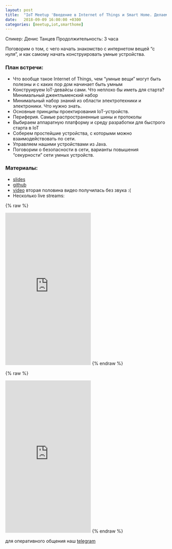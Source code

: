 ```yaml
---
layout: post
title:  "IoT Meetup 'Введение в Internet of Things и Smart Home. Делаем умные устройства сами'"
date:   2018-09-09 16:00:00 +0300
categories: [meetup,iot,smarthome]
---
```


Спикер: Денис Танцев
Продолжительность: 3 часа

Поговорим о том, с чего начать знакомство с интернетом вещей “с нуля”, и как самому начать конструировать умные устройства.

### План встречи: 

- Что вообще такое Internet of Things, чем “умные вещи” могут быть полезны и с каких пор дом начинает быть умным
- Конструируем IoT-девайсы сами. Что неплохо бы иметь для старта? Минимальный джентльменский набор
- Минимальный набор знаний из области электротехники и электроники. Что нужно знать.
- Основные принципы проектирования IoT-устройств. 
- Периферия. Самые распространенные шины и протоколы
- Выбираем аппаратную платформу и среду разработки для быстрого старта в IoT
- Соберем простейшие устройства, с которыми можно взаимодействовать по сети.
- Управляем нашими устройствами из Java.
- Поговорим о безопасности в сети, варианты повышения “секурности” сети умных устройств.

### Материалы:

- [slides]
- [github]
- [video] вторая половина видео получилась без звука :( 
- Несколько live streams:

{% raw %}
<iframe src="https://www.facebook.com/plugins/video.php?href=https%3A%2F%2Fwww.facebook.com%2Fdevcomanda%2Fvideos%2F2096977333688460%2F&show_text=0&width=267" width="267" height="476" style="border:none;overflow:hidden" scrolling="no" frameborder="0" allowTransparency="true" allowFullScreen="true"></iframe>
{% endraw %}

{% raw %}
<iframe src="https://www.facebook.com/plugins/video.php?href=https%3A%2F%2Fwww.facebook.com%2Fdevcomanda%2Fvideos%2F267398567440689%2F&show_text=0&width=267" width="267" height="476" style="border:none;overflow:hidden" scrolling="no" frameborder="0" allowTransparency="true" allowFullScreen="true"></iframe>
{% endraw %}

для оперативного общения наш [telegram]

[slides]: https://goo.gl/T9R35C
[telegram]: https://t.me/devcomanda
[github]: https://github.com/devcomanda/iot-examples
[video]: https://youtu.be/nvIO0H6eD-o